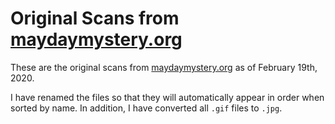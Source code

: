 # Original Scans from [maydaymystery.org](http://www.maydaymystery.org/mayday/texts/index.html)

These are the original scans from [maydaymystery.org](http://www.maydaymystery.org/mayday/texts/index.html) as of February 19th, 2020.

I have renamed the files so that they will automatically appear in order when sorted by name. In addition, I have converted all `.gif` files to `.jpg`.